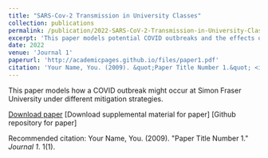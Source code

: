 ```yaml
---
title: "SARS-Cov-2 Transmission in University Classes"
collection: publications
permalink: /publication/2022-SARS-CoV-2-Transmission-in-University-Classes
excerpt: 'This paper models potential COVID outbreaks and the effects of control strategies.'
date: 2022
venue: 'Journal 1'
paperurl: 'http://academicpages.github.io/files/paper1.pdf'
citation: 'Your Name, You. (2009). &quot;Paper Title Number 1.&quot; <i>Journal 1</i>. 1(1).'
---
```

This paper models how a COVID outbreak might occur at Simon Fraser University under different mitigation strategies.

[Download paper](http://academicpages.github.io/files/paper1.pdf)
[Download supplemental material for paper]
[Github repository for paper]

Recommended citation: Your Name, You. (2009). "Paper Title Number 1." <i>Journal 1</i>. 1(1).